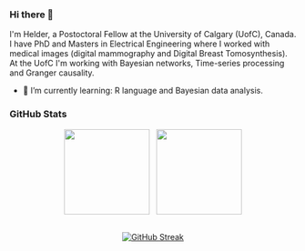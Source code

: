 ### Hi there 👋
I'm Helder, a Postoctoral Fellow at the University of Calgary (UofC), Canada. I have PhD and Masters in Electrical Engineering where I worked with medical images (digital mammography and Digital Breast Tomosynthesis). At the UofC I'm working with Bayesian networks, Time-series processing and Granger causality.

- 🌱 I’m currently learning: R language and Bayesian data analysis.


<!--
**helderc/helderc** is a ✨ _special_ ✨ repository because its `README.md` (this file) appears on your GitHub profile.

Here are some ideas to get you started:

- 🔭 I’m currently working on ...
- 👯 I’m looking to collaborate on ...
- 🤔 I’m looking for help with ...
- 💬 Ask me about ...
- 📫 How to reach me: ...
- 😄 Pronouns: ...
- ⚡ Fun fact: ...
-->

### GitHub Stats

<div class="row" align="center">
  <div class="column">
    <img src="https://github-readme-stats.vercel.app/api?username=helderc&show_icons=true&count_private=true&hide_border=true&theme=dark" align="center" height="150px"/>
    &nbsp;
    <img src="https://github-readme-stats.vercel.app/api/top-langs/?username=helderc&hide_border=true&layout=compact&theme=dark" align="center" height="150px" /></div>
</div>

<br/>  

<div class="row" align="center">
  
[![GitHub Streak](https://github-readme-streak-stats.herokuapp.com/?user=helderc)](https://git.io/streak-stats)
  
</div>
